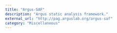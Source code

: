 ```yaml
---
title: "Argus-SAF"
description: "Argus static analysis framework."
external_url: "http://pag.arguslab.org/argus-saf"
category: "Miscellaneous"
---
```

